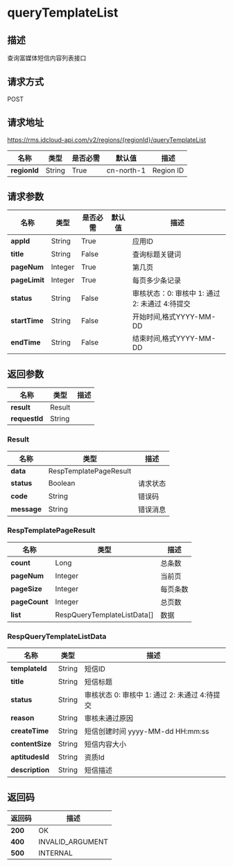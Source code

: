 # queryTemplateList


## 描述
查询富媒体短信内容列表接口

## 请求方式
POST

## 请求地址
https://rms.jdcloud-api.com/v2/regions/{regionId}/queryTemplateList

|名称|类型|是否必需|默认值|描述|
|---|---|---|---|---|
|**regionId**|String|True|cn-north-1|Region ID|

## 请求参数
|名称|类型|是否必需|默认值|描述|
|---|---|---|---|---|
|**appId**|String|True| |应用ID|
|**title**|String|False| |查询标题关键词|
|**pageNum**|Integer|True| |第几页|
|**pageLimit**|Integer|True| |每页多少条记录|
|**status**|String|False| |审核状态：0: 审核中 1: 通过 2: 未通过 4:待提交|
|**startTime**|String|False| |开始时间,格式YYYY-MM-DD|
|**endTime**|String|False| |结束时间,格式YYYY-MM-DD|


## 返回参数
|名称|类型|描述|
|---|---|---|
|**result**|Result| |
|**requestId**|String| |

### Result
|名称|类型|描述|
|---|---|---|
|**data**|RespTemplatePageResult| |
|**status**|Boolean|请求状态|
|**code**|String|错误码|
|**message**|String|错误消息|
### RespTemplatePageResult
|名称|类型|描述|
|---|---|---|
|**count**|Long|总条数|
|**pageNum**|Integer|当前页|
|**pageSize**|Integer|每页条数|
|**pageCount**|Integer|总页数|
|**list**|RespQueryTemplateListData[]|数据|
### RespQueryTemplateListData
|名称|类型|描述|
|---|---|---|
|**templateId**|String|短信ID|
|**title**|String|短信标题|
|**status**|String|审核状态 0: 审核中 1: 通过 2: 未通过 4:待提交|
|**reason**|String|审核未通过原因|
|**createTime**|String|短信创建时间 yyyy-MM-dd HH:mm:ss|
|**contentSize**|String|短信内容大小|
|**aptitudesId**|String|资质Id|
|**description**|String|短信描述|

## 返回码
|返回码|描述|
|---|---|
|**200**|OK|
|**400**|INVALID_ARGUMENT|
|**500**|INTERNAL|
